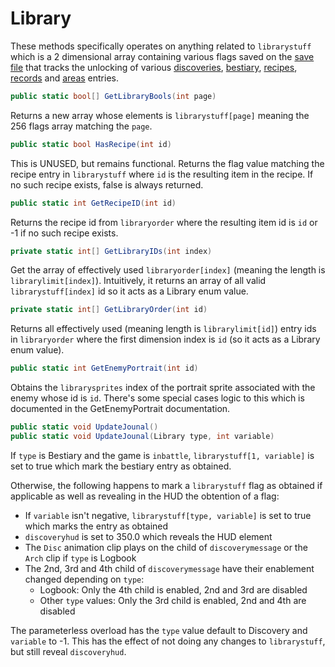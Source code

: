 # Library
These methods specifically operates on anything related to `librarystuff` which is a 2 dimensional array containing various flags saved on the [save file](../../External%20data%20format/Save%20File.md) that tracks the unlocking of various [discoveries](../../Enums%20and%20IDs/librarystuff/Discoveries%20entry.md), [bestiary](../../Enums%20and%20IDs/librarystuff/Bestiary%20entry.md), [recipes](../../Enums%20and%20IDs/librarystuff/Recipes%20entry.md), [records](../../Enums%20and%20IDs/librarystuff/Records%20entry.md) and [areas](../../Enums%20and%20IDs/librarystuff/Areas.md) entries.

```cs
public static bool[] GetLibraryBools(int page)
```
Returns a new array whose elements is `librarystuff[page]` meaning the 256 flags array matching the `page`.

```cs
public static bool HasRecipe(int id)
```
This is UNUSED, but remains functional. Returns the flag value matching the recipe entry in `librarystuff` where `id` is the resulting item in the recipe. If no such recipe exists, false is always returned.

```cs
public static int GetRecipeID(int id)
```
Returns the recipe id from `libraryorder` where the resulting item id is `id` or -1 if no such recipe exists.

```cs
private static int[] GetLibraryIDs(int index)
```
Get the array of effectively used `libraryorder[index]` (meaning the length is `librarylimit[index]`). Intuitively, it returns an array of all valid `librarystuff[index]` id so it acts as a Library enum value.

```cs
private static int[] GetLibraryOrder(int id)
```
Returns all effectively used (meaning length is `librarylimit[id]`) entry ids in `libraryorder` where the first dimension index is `id` (so it acts as a Library enum value).

```cs
public static int GetEnemyPortrait(int id)
```
Obtains the `librarysprites` index of the portrait sprite associated with the enemy whose id is `id`. There's some special cases logic to this which is documented in the GetEnemyPortrait documentation.

```cs
public static void UpdateJounal()
public static void UpdateJounal(Library type, int variable)
```
If `type` is Bestiary and the game is `inbattle`, `librarystuff[1, variable]` is set to true which mark the bestiary entry as obtained.

Otherwise, the following happens to mark a `librarystuff` flag as obtained if applicable as well as revealing in the HUD the obtention of a flag:

- If `variable` isn't negative, `librarystuff[type, variable]` is set to true which marks the entry as obtained
- `discoveryhud` is set to 350.0 which reveals the HUD element
- The `Disc` animation clip plays on the child of `discoverymessage` or the `Arch` clip if `type` is Logbook
- The 2nd, 3rd and 4th child of `discoverymessage` have their enablement changed depending on `type`:
    - Logbook: Only the 4th child is enabled, 2nd and 3rd are disabled
    - Other `type` values: Only the 3rd child is enabled, 2nd and 4th are disabled

The parameterless overload has the `type` value default to Discovery and `variable` to -1. This has the effect of not doing any changes to `librarystuff`, but still reveal `discoveryhud`.
